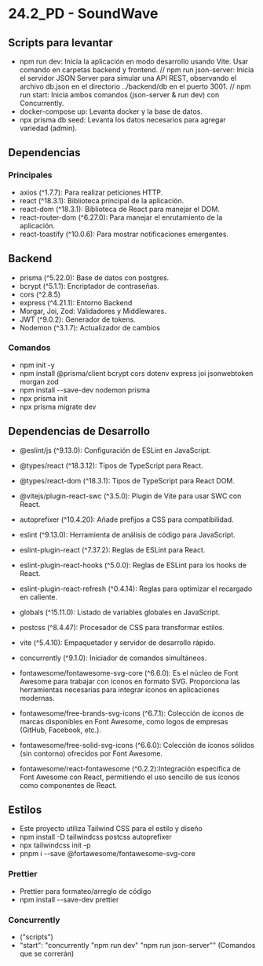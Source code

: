 # 24.2_PD - SoundWave
## Scripts para levantar
- npm run dev: Inicia la aplicación en modo desarrollo usando Vite. Usar comando en carpetas backend y frontend.
  // npm run json-server: Inicia el servidor JSON Server para simular una API REST, observando el archivo db.json en el directorio ../backend/db en el puerto 3001.
  // npm run start: Inicia ambos comandos (json-server & run dev) con Concurrently.
- docker-compose up: Levanta docker y la base de datos.
- npx prisma db seed: Levanta los datos necesarios para agregar variedad (admin).


## Dependencias 
### Principales
- axios (^1.7.7): Para realizar peticiones HTTP.
- react (^18.3.1): Biblioteca principal de la aplicación.
- react-dom (^18.3.1): Biblioteca de React para manejar el DOM.
- react-router-dom (^6.27.0): Para manejar el enrutamiento de la aplicación.
- react-toastify (^10.0.6): Para mostrar notificaciones emergentes.

## Backend
- prisma (^5.22.0): Base de datos con postgres.
- bcrypt (^5.1.1): Encriptador de contraseñas.
- cors (^2.8.5)
- express (^4.21.1): Entorno Backend
- Morgar, Joi, Zod: Validadores y Middlewares.
- JWT (^9.0.2): Generador de tokens.
- Nodemon (^3.1.7): Actualizador de cambios

### Comandos
- npm init -y
- npm install @prisma/client bcrypt cors dotenv express joi jsonwebtoken morgan zod
- npm install --save-dev nodemon prisma
- npx prisma init
- npx prisma migrate dev

## Dependencias de Desarrollo
- @eslint/js (^9.13.0): Configuración de ESLint en JavaScript.
- @types/react (^18.3.12): Tipos de TypeScript para React.
- @types/react-dom (^18.3.1): Tipos de TypeScript para React DOM.
- @vitejs/plugin-react-swc (^3.5.0): Plugin de Vite para usar SWC con React.
- autoprefixer (^10.4.20): Añade prefijos a CSS para compatibilidad.
- eslint (^9.13.0): Herramienta de análisis de código para JavaScript.
- eslint-plugin-react (^7.37.2): Reglas de ESLint para React.
- eslint-plugin-react-hooks (^5.0.0): Reglas de ESLint para los hooks de React.
- eslint-plugin-react-refresh (^0.4.14): Reglas para optimizar el recargado en caliente.
- globals (^15.11.0): Listado de variables globales en JavaScript.
- postcss (^8.4.47): Procesador de CSS para transformar estilos.
- vite (^5.4.10): Empaquetador y servidor de desarrollo rápido.
- concurrently (^9.1.0): Iniciador de comandos simultáneos.
  
- fontawesome/fontawesome-svg-core (^6.6.0): Es el núcleo de Font Awesome para trabajar con íconos en formato SVG. Proporciona las herramientas necesarias para integrar íconos en aplicaciones modernas.
- fontawesome/free-brands-svg-icons (^6.7.1): Colección de íconos de marcas disponibles en Font Awesome, como logos de empresas (GitHub, Facebook, etc.).
- fontawesome/free-solid-svg-icons (^6.6.0): Colección de íconos sólidos (sin contorno) ofrecidos por Font Awesome.
- fontawesome/react-fontawesome (^0.2.2):Integración específica de Font Awesome con React, permitiendo el uso sencillo de sus íconos como componentes de React.

## Estilos
- Este proyecto utiliza Tailwind CSS para el estilo y diseño
- npm install -D tailwindcss postcss autoprefixer
- npx tailwindcss init -p
- pnpm i --save @fortawesome/fontawesome-svg-core

### Prettier
- Prettier para formateo/arreglo de código
- npm install --save-dev prettier

### Concurrently
- ("scripts")
- "start": "concurrently \"npm run dev\" \"npm run json-server\"" (Comandos que se correrán)

 
